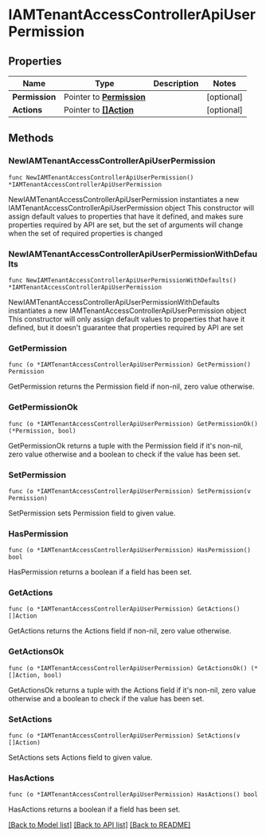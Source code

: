 # IAMTenantAccessControllerApiUserPermission

## Properties

Name | Type | Description | Notes
------------ | ------------- | ------------- | -------------
**Permission** | Pointer to [**Permission**](Permission.md) |  | [optional] 
**Actions** | Pointer to [**[]Action**](Action.md) |  | [optional] 

## Methods

### NewIAMTenantAccessControllerApiUserPermission

`func NewIAMTenantAccessControllerApiUserPermission() *IAMTenantAccessControllerApiUserPermission`

NewIAMTenantAccessControllerApiUserPermission instantiates a new IAMTenantAccessControllerApiUserPermission object
This constructor will assign default values to properties that have it defined,
and makes sure properties required by API are set, but the set of arguments
will change when the set of required properties is changed

### NewIAMTenantAccessControllerApiUserPermissionWithDefaults

`func NewIAMTenantAccessControllerApiUserPermissionWithDefaults() *IAMTenantAccessControllerApiUserPermission`

NewIAMTenantAccessControllerApiUserPermissionWithDefaults instantiates a new IAMTenantAccessControllerApiUserPermission object
This constructor will only assign default values to properties that have it defined,
but it doesn't guarantee that properties required by API are set

### GetPermission

`func (o *IAMTenantAccessControllerApiUserPermission) GetPermission() Permission`

GetPermission returns the Permission field if non-nil, zero value otherwise.

### GetPermissionOk

`func (o *IAMTenantAccessControllerApiUserPermission) GetPermissionOk() (*Permission, bool)`

GetPermissionOk returns a tuple with the Permission field if it's non-nil, zero value otherwise
and a boolean to check if the value has been set.

### SetPermission

`func (o *IAMTenantAccessControllerApiUserPermission) SetPermission(v Permission)`

SetPermission sets Permission field to given value.

### HasPermission

`func (o *IAMTenantAccessControllerApiUserPermission) HasPermission() bool`

HasPermission returns a boolean if a field has been set.

### GetActions

`func (o *IAMTenantAccessControllerApiUserPermission) GetActions() []Action`

GetActions returns the Actions field if non-nil, zero value otherwise.

### GetActionsOk

`func (o *IAMTenantAccessControllerApiUserPermission) GetActionsOk() (*[]Action, bool)`

GetActionsOk returns a tuple with the Actions field if it's non-nil, zero value otherwise
and a boolean to check if the value has been set.

### SetActions

`func (o *IAMTenantAccessControllerApiUserPermission) SetActions(v []Action)`

SetActions sets Actions field to given value.

### HasActions

`func (o *IAMTenantAccessControllerApiUserPermission) HasActions() bool`

HasActions returns a boolean if a field has been set.


[[Back to Model list]](../README.md#documentation-for-models) [[Back to API list]](../README.md#documentation-for-api-endpoints) [[Back to README]](../README.md)


